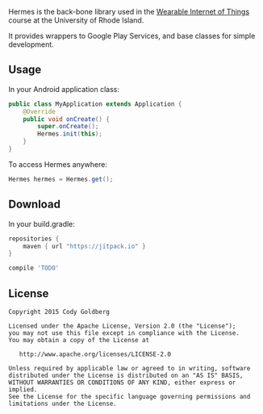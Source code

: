 Hermes is the back-bone library used in the [Wearable Internet of Things][1] course at the University of Rhode Island.

It provides wrappers to Google Play Services, and base classes for simple development.

Usage
-----

In your Android application class:
```java
public class MyApplication extends Application {
    @Override
    public void onCreate() {
        super.onCreate();
        Hermes.init(this);
    }
}
```


To access Hermes anywhere:
```java
Hermes hermes = Hermes.get();
```

Download
--------

In your build.gradle:
```groovy
repositories {
    maven { url "https://jitpack.io" }
}

compile 'TODO'
```


License
-------

    Copyright 2015 Cody Goldberg

    Licensed under the Apache License, Version 2.0 (the "License");
    you may not use this file except in compliance with the License.
    You may obtain a copy of the License at

       http://www.apache.org/licenses/LICENSE-2.0

    Unless required by applicable law or agreed to in writing, software
    distributed under the License is distributed on an "AS IS" BASIS,
    WITHOUT WARRANTIES OR CONDITIONS OF ANY KIND, either express or implied.
    See the License for the specific language governing permissions and
    limitations under the License.



 [1]: http://www.ele.uri.edu/faculty/kunalm/491_591.xhtml
